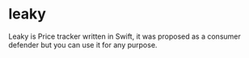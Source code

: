 # leaky
Leaky is Price tracker written in Swift, it was proposed as a consumer defender but you can use it for any purpose.
